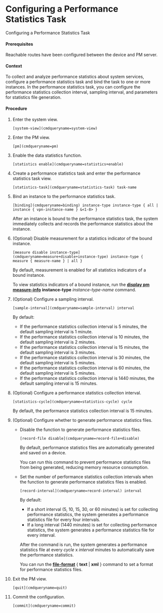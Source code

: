 Configuring a Performance Statistics Task
=========================================

Configuring a Performance Statistics Task

#### Prerequisites

Reachable routes have been configured between the device and PM server.


#### Context

To collect and analyze performance statistics about system services, configure a performance statistics task and bind the task to one or more instances. In the performance statistics task, you can configure the performance statistics collection interval, sampling interval, and parameters for statistics file generation.


#### Procedure

1. Enter the system view.
   
   
   ```
   [system-view](cmdqueryname=system-view)
   ```
2. Enter the PM view.
   
   
   ```
   [pm](cmdqueryname=pm)
   ```
3. Enable the data statistics function.
   
   
   ```
   [statistics enable](cmdqueryname=statistics+enable)
   ```
4. Create a performance statistics task and enter the performance statistics task view.
   
   
   ```
   [statistics-task](cmdqueryname=statistics-task) task-name
   ```
5. Bind an instance to the performance statistics task.
   
   
   ```
   [binding](cmdqueryname=binding) instance-type instance-type { all | instance { vpn-instance-name } &<1-8> }
   ```
   
   After an instance is bound to the performance statistics task, the system immediately collects and records the performance statistics about the instance.
6. (Optional) Disable measurement for a statistics indicator of the bound instance.
   
   
   ```
   [measure disable instance-type](cmdqueryname=measure+disable+instance-type) instance-type { measure { measure-name } | all }
   ```
   
   
   
   By default, measurement is enabled for all statistics indicators of a bound instance.
   
   To view statistics indicators of a bound instance, run the [**display pm measure-info**](cmdqueryname=display+pm+measure-info) **instance-type** *instance-type-name* command.
7. (Optional) Configure a sampling interval.
   
   
   ```
   [sample-interval](cmdqueryname=sample-interval) interval
   ```
   
   By default:
   
   * If the performance statistics collection interval is 5 minutes, the default sampling interval is 1 minute.
   * If the performance statistics collection interval is 10 minutes, the default sampling interval is 2 minutes.
   * If the performance statistics collection interval is 15 minutes, the default sampling interval is 3 minutes.
   * If the performance statistics collection interval is 30 minutes, the default sampling interval is 5 minutes.
   * If the performance statistics collection interval is 60 minutes, the default sampling interval is 5 minutes.
   * If the performance statistics collection interval is 1440 minutes, the default sampling interval is 15 minutes.
8. (Optional) Configure a performance statistics collection interval.
   
   
   ```
   [statistics-cycle](cmdqueryname=statistics-cycle) cycle
   ```
   
   By default, the performance statistics collection interval is 15 minutes.
9. (Optional) Configure whether to generate performance statistics files.
   
   
   * Disable the function to generate performance statistics files.
     ```
     [record-file disable](cmdqueryname=record-file+disable)
     ```
     
     By default, performance statistics files are automatically generated and saved on a device.
     
     You can run this command to prevent performance statistics files from being generated, reducing memory resource consumption.
   
   
   * Set the number of performance statistics collection intervals when the function to generate performance statistics files is enabled.
     ```
     [record-interval](cmdqueryname=record-interval) interval
     ```
     By default:
     + If a short interval (5, 10, 15, 30, or 60 minutes) is set for collecting performance statistics, the system generates a performance statistics file for every four intervals.
     + If a long interval (1440 minutes) is set for collecting performance statistics, the system generates a performance statistics file for every interval.
     
     After the command is run, the system generates a performance statistics file at every *cycle* x *interval* minutes to automatically save the performance statistics.
     
     You can run the [**file-format**](cmdqueryname=file-format) { **text** | **xml** } command to set a format for performance statistics files.
10. Exit the PM view.
    
    
    ```
    [quit](cmdqueryname=quit)
    ```
11. Commit the configuration.
    
    
    ```
    [commit](cmdqueryname=commit)
    ```